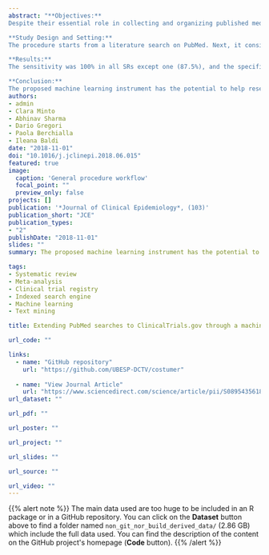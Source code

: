 ```yaml
---
abstract: "**Objectives:**
Despite their essential role in collecting and organizing published medical literature, indexed search engines are unable to cover all relevant knowledge. Hence, current literature recommends the inclusion of clinical trial registries in systematic reviews (SRs). This study aims to provide an automated approach to extend a search on PubMed to the ClinicalTrials.gov database, relying on text mining and machine learning techniques.

**Study Design and Setting:**
The procedure starts from a literature search on PubMed. Next, it considers the training of a classifier that can identify documents with a comparable word characterization in the ClinicalTrials.gov clinical trial repository. Fourteen SRs, covering a broad range of health conditions, are used as case studies for external validation. A cross-validated support-vector machine (SVM) model was used as the classifier.

**Results:**
The sensitivity was 100% in all SRs except one (87.5%), and the specificity ranged from 97.2% to 99.9%. The ability of the instrument to distinguish on-topic from off-topic articles ranged from an area under the receiver operator characteristic curve of 93.4% to 99.9%.

**Conclusion:**
The proposed machine learning instrument has the potential to help researchers identify relevant studies in the SR process by reducing workload, without losing sensitivity and at a small price in terms of specificity."
authors:
- admin
- Clara Minto
- Abhinav Sharma
- Dario Gregori
- Paola Berchialla
- Ileana Baldi
date: "2018-11-01"
doi: "10.1016/j.jclinepi.2018.06.015"
featured: true
image:
  caption: 'General procedure workflow'
  focal_point: ""
  preview_only: false
projects: []
publication: '*Journal of Clinical Epidemiology*, (103)'
publication_short: "JCE"
publication_types:
- "2"
publishDate: "2018-11-01"
slides: ""
summary: The proposed machine learning instrument has the potential to help researchers identify relevant studies in the SR process by reducing workload, without losing sensitivity and at a small price in terms of specificity.

tags:
- Systematic review
- Meta-analysis
- Clinical trial registry
- Indexed search engine
- Machine learning
- Text mining

title: Extending PubMed searches to ClinicalTrials.gov through a machine learning approach for systematic reviews

url_code: ""

links:
  - name: "GitHub repository"
    url: "https://github.com/UBESP-DCTV/costumer"
    
  - name: "View Journal Article"
    url: "https://www.sciencedirect.com/science/article/pii/S0895435618300854"
url_dataset: ""

url_pdf: ""

url_poster: ""

url_project: ""

url_slides: ""

url_source: ""

url_video: ""
---
```


{{% alert note %}}
The main data used are too huge to be included in an R package or in a
GitHub repository. You can click on the **Dataset** button above to find
a folder named `non_git_nor_build_derived_data/` (2.86 GB) which include
the full data used. You can find the description of the content on the
GitHub project's homepage (**Code** button).
{{% /alert %}}

